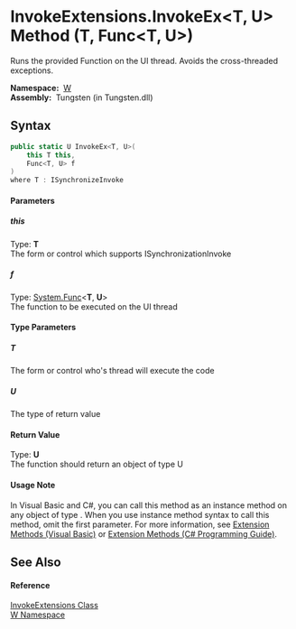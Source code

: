 InvokeExtensions.InvokeEx&lt;T, U> Method (T, Func&lt;T, U>)
============================================================
  Runs the provided Function on the UI thread. Avoids the cross-threaded exceptions.

  **Namespace:**  [W][1]  
  **Assembly:**  Tungsten (in Tungsten.dll)

Syntax
------

```csharp
public static U InvokeEx<T, U>(
	this T this,
	Func<T, U> f
)
where T : ISynchronizeInvoke

```

#### Parameters

##### *this*
Type: **T**  
The form or control which supports ISynchronizationInvoke

##### *f*
Type: [System.Func][2]&lt;**T**, **U**>  
The function to be executed on the UI thread

#### Type Parameters

##### *T*
The form or control who's thread will execute the code

##### *U*
The type of return value

#### Return Value
Type: **U**  
The function should return an object of type U
#### Usage Note
In Visual Basic and C#, you can call this method as an instance method on any object of type . When you use instance method syntax to call this method, omit the first parameter. For more information, see [Extension Methods (Visual Basic)][3] or [Extension Methods (C# Programming Guide)][4].

See Also
--------

#### Reference
[InvokeExtensions Class][5]  
[W Namespace][1]  

[1]: ../README.md
[2]: http://msdn.microsoft.com/en-us/library/bb549151
[3]: http://msdn.microsoft.com/en-us/library/bb384936.aspx
[4]: http://msdn.microsoft.com/en-us/library/bb383977.aspx
[5]: README.md